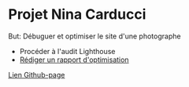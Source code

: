 # Projet Nina Carducci

But: Débuguer et optimiser le site d'une photographe

- Procéder à l'audit Lighthouse
- [Rédiger un rapport d'optimisation](https://github.com/Jphindev/OC-Projects/blob/P5-NinaCarducci/P5_Optimisation-debug_rapport_intervention_nina_carducci.pdf)

[Lien Github-page](https://jeanphih.github.io/Projet_5/)
